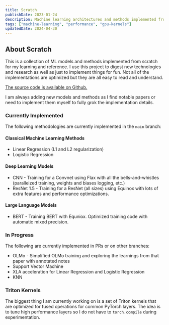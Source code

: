 ```yaml
---
title: Scratch
publishDate: 2023-01-24
description: Machine learning architectures and methods implemented from scratch.
tags: ["machine-learning", "performance", "gpu-kernels"]
updatedDate: 2024-04-30
---
```


## About Scratch

This is a collection of ML models and methods implemented from scratch for my learning and reference.  I use this project to digest new technologies and research as well as just to implement things for fun. Not all of the implementations are optimized but they are all easy to read and understand. 

[The source code is available on Github.](https://github.com/walln/scratch)

I am always adding new models and methods as I find notable papers or need to implement them myself to fully grok the implementation details.

### Currently Implemented

The following methodologies are currently implemented in the `main` branch:

#### Classical Machine Learning Methods

- Linear Regression (L1 and L2 regularization)
- Logistic Regression


#### Deep Learning Models
- CNN - Training for a Convnet using Flax with all the bells-and-whistles (paralleized training, weights and biases logging, etc.)
- ResNet 1.5 - Training for a ResNet (all sizes) using Equinox with lots of extra features and performance optimizations.

#### Large Language Models
- BERT - Training BERT with Equniox. Optimized training code with automatic mixed precision.

### In Progress

The following are currently implemented in PRs or on other branches:

- OLMo - Simplified OLMo training and exploring the learnings from that paper with annotated notes
- Support Vector Machine
- XLA acceleration for Linear Regression and Logistic Regression
- KNN


### Triton Kernels

The biggest thing I am currently working on is a set of Triton kernels that are optimized for fused operations for common PyTorch layers. The idea is to tune high performance layers so I do not have to `torch.compile` during experimentation.
